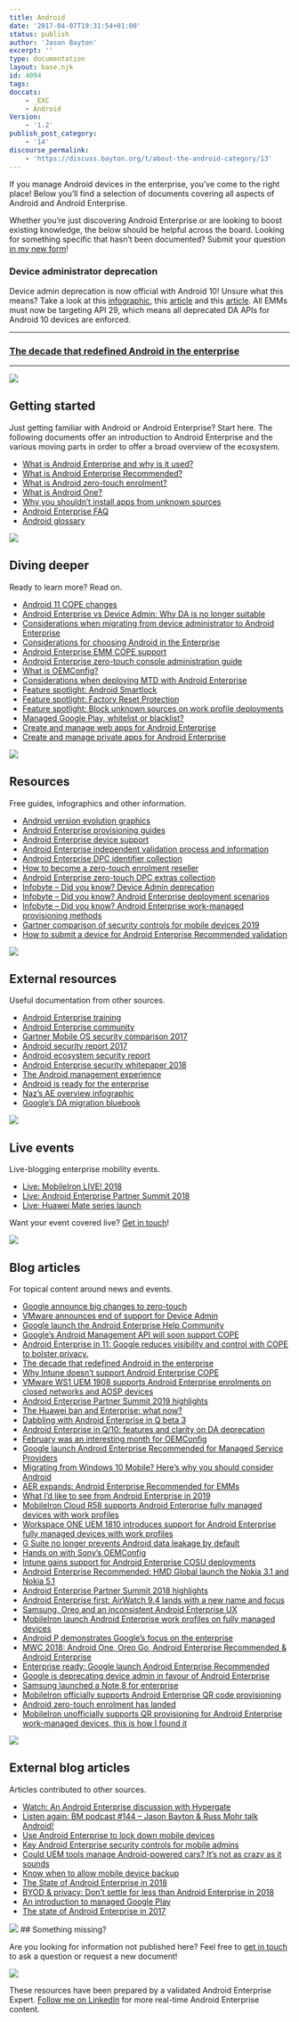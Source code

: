 ```yaml
---
title: Android
date: '2017-04-07T19:31:54+01:00'
status: publish
author: 'Jason Bayton'
excerpt: ''
type: documentation
layout: base.njk
id: 4094
tags: 
doccats:
    - _EXC
    - Android
Version:
    - '1.2'
publish_post_category:
    - '14'
discourse_permalink:
    - 'https://discuss.bayton.org/t/about-the-android-category/13'
---
```


If you manage Android devices in the enterprise, you’ve come to the right place! Below you’ll find a selection of documents covering all aspects of Android and Android Enterprise.

Whether you’re just discovering Android Enterprise or are looking to boost existing knowledge, the below should be helpful across the board. Looking for something specific that hasn’t been documented? Submit your question [in my new form](https://forms.gle/2VVDeYHiTFhPT2oVA)!

<div class="callout callout-danger">

### Device administrator deprecation
Device admin deprecation is now official with Android 10! Unsure what this means? Take a look at this [infographic](/android/infobyte-did-you-know-device-admin-deprecation/), this [article](/2017/12/google-is-deprecating-device-admin-in-favour-of-android-enterprise/) and this [article](/2019/03/android-enterprise-in-q-features-and-clarity-on-da-deprecation/#clarity-on-da-deprecation-in-q). All EMMs must now be targeting API 29, which means all deprecated DA APIs for Android 10 devices are enforced. 

</div>

<hr>

### [The decade that redefined Android in the enterprise](/2020/01/the-decade-that-redefined-android-in-the-enterprise/)

<hr>

![](https://bucket.bayton.uk-lon1.upcloudobjects.com/uploads/2017/04/startertripledroid.png) 
## Getting started

Just getting familiar with Android or Android Enterprise? Start here. The following documents offer an introduction to Android Enterprise and the various moving parts in order to offer a broad overview of the ecosystem.

- [What is Android Enterprise and why is it used?](/android/what-is-android-enterprise-and-why-is-it-used/)
- [What is Android Enterprise Recommended?](/android/what-is-android-enterprise-recommended/)
- [What is Android zero-touch enrolment?](/android/what-is-android-zero-touch-enrolment/)
- [What is Android One?](/android/what-is-android-one/)
- [Why you shouldn’t install apps from unknown sources](/android/why-you-shouldnt-install-apps-from-unknown-sources/)
- [Android Enterprise FAQ](/android/android-enterprise-faq/)
- [Android glossary](/android/android-glossary/)

![](https://bucket.bayton.uk-lon1.upcloudobjects.com/uploads/2017/04/triodroidlearning.png) 
## Diving deeper

Ready to learn more? Read on.

- [Android 11 COPE changes](/android/android-11-cope-changes/)
- [Android Enterprise vs Device Admin: Why DA is no longer suitable](/android/android-enterprise-vs-device-administrator-legacy-enrolment/)
- [Considerations when migrating from device administrator to Android Enterprise](/android/considerations-in-migrating-from-device-administrator-to-android-enterprise/)
- [Considerations for choosing Android in the Enterprise](/android/considerations-for-choosing-android-in-the-enterprise/)
- [Android Enterprise EMM COPE support](/android/android-enterprise-emm-cope-support/)
- [Android Enterprise zero-touch console administration guide](/android/android-enterprise-zero-touch-console-device-guide/)
- [What is OEMConfig?](/android/what-is-oemconfig/)
- [Considerations when deploying MTD with Android Enterprise](/android/mtd-and-android-enterprise/)
- [Feature spotlight: Android Smartlock](/android/what-is-android-smartlock-and-why-should-it-be-disabled/)
- [Feature spotlight: Factory Reset Protection](/android/feature-spotlight-factory-reset-protection/)
- [Feature spotlight: Block unknown sources on work profile deployments](/android/feature-spotlight-block-unknown-sources-on-work-profile-deployments/)
- [Managed Google Play, whitelist or blacklist?](/android/managed-google-play-whitelist-or-blacklist/)
- [Create and manage web apps for Android Enterprise](/android/create-and-manage-web-apps-for-android-enterprise/)
- [Create and manage private apps for Android Enterprise](/android/create-and-manage-private-apps-for-android-enterprise/)

![](https://bucket.bayton.uk-lon1.upcloudobjects.com/uploads/2017/04/triodroidselfies-1.png) 
## Resources

Free guides, infographics and other information.

- [Android version evolution graphics](/android/android-version-evolution-graphics/)
- [Android Enterprise provisioning guides](/android/android-enterprise-provisioning-guides/)
- [Android Enterprise device support](/android/android-enterprise-device-support/)
- [Android Enterprise independent validation process and information](/android/android-enterprise-device-support/validation-process-and-information/)
- [Android Enterprise DPC identifier collection](/android/android-enterprise-dpc-identifier-collection/)
- [How to become a zero-touch enrolment reseller](/android/how-to-become-a-zero-touch-enrolment-reseller/)
- [Android Enterprise zero-touch DPC extras collection](/android/android-enterprise-zero-touch-dpc-extras-collection/)
- [Infobyte – Did you know? Device Admin deprecation](/android/infobyte-did-you-know-device-admin-deprecation/)
- [Infobyte – Did you know? Android Enterprise deployment scenarios](/android/infobyte-did-you-know-android-enterprise-deployment-scenarios/)
- [Infobyte – Did you know? Android Enterprise work-managed provisioning methods](/android/infobyte-did-you-know-android-enterprise-work-managed-provisioning-methods/)
- [Gartner comparison of security controls for mobile devices 2019](/android/gartner-comparison-of-security-controls-for-mobile-devices-2019/)
- [How to submit a device for Android Enterprise Recommended validation](/android/how-to-submit-a-device-for-android-enterprise-recommended-validation/)

![](https://bucket.bayton.uk-lon1.upcloudobjects.com/uploads/2017/04/droidtrioresources.png) 
## External resources

Useful documentation from other sources.

- [Android Enterprise training](http://androidenterprise.training)
- [Android Enterprise community](http://androidenterprise.help)
- [Gartner Mobile OS security comparison 2017](https://www.gartner.com/doc/3840064/mobile-oss-device-security-comparison)
- [Android security report 2017](https://source.android.com/security/reports/Google_Android_Security_2017_Report_Final.pdf)
- [Android ecosystem security report](https://transparencyreport.google.com/android-security/overview)
- [Android Enterprise security whitepaper 2018](https://static.googleusercontent.com/media/www.android.com/en//static/2016/pdfs/enterprise/Google_Android_Enterprise_Security_Whitepaper_2018.pdf)
- [The Android management experience](https://enterprise.google.com/u/0/android/experience)
- [Android is ready for the enterprise](https://www.mobileiron.com/sites/default/files/Whitepapers/Android%20is%20ready%20for%20the%20enterprise/Android-enterprise__EN-US-1.1.pdf)
- [Naz’s AE overview infographic](/download/doc/ae-general/external/naz-ae-ig.jpg)
- [Google’s DA migration bluebook](http://static.googleusercontent.com/media/android.com/en/enterprise/static/2016/pdfs/enterprise/Android-Enterprise-Migration-Bluebook_2019.pdf)

![](https://bucket.bayton.uk-lon1.upcloudobjects.com/uploads/2017/04/droidtrioevents.png) 
## Live events

Live-blogging enterprise mobility events.

- [Live: MobileIron LIVE! 2018](/2018/05/live-mobileiron-live-2018/)
- [Live: Android Enterprise Partner Summit 2018](/2018/05/live-android-enterprise-partner-summit-2018/)
- [Live: Huawei Mate series launch](/2018/10/live-huawei-mate-series-launch/)

Want your event covered live? [Get in touch](/contact)!

![](https://bucket.bayton.uk-lon1.upcloudobjects.com/uploads/2017/04/triodroidwriting.png) 
## Blog articles

For topical content around news and events.

- [Google announce big changes to zero-touch](/2020/11/google-announce-big-changes-to-zero-touch/)
- [VMware announces end of support for Device Admin](/2020/10/vmware-announces-end-of-support-for-device-admin/)
- [Google launch the Android Enterprise Help Community](/2020/07/google-launch-the-android-enterprise-help-community/)
- [Google’s Android Management API will soon support COPE](/2020/07/googles-android-management-api-will-soon-support-cope/)
- [Android Enterprise in 11: Google reduces visibility and control with COPE to bolster privacy.](/2020/02/android-enterprise-in-11-google-reduces-visibility-and-control-with-cope-to-bolster-privacy/)
- [The decade that redefined Android in the enterprise](/2020/01/the-decade-that-redefined-android-in-the-enterprise/)
- [Why Intune doesn’t support Android Enterprise COPE](/2019/10/why-intune-doesnt-support-android-enterprise-cope/)
- [VMware WS1 UEM 1908 supports Android Enterprise enrolments on closed networks and AOSP devices](/2019/08/vmware-ws1-uem-1908-supports-android-enterprise-enrolments-on-closed-networks-and-aosp-devices/)
- [Android Enterprise Partner Summit 2019 highlights](/2019/06/android-enterprise-partner-summit-2019-highlights/)
- [The Huawei ban and Enterprise: what now?](/2019/05/the-huawei-ban-and-enterprise-what-now/)
- [Dabbling with Android Enterprise in Q beta 3](/2019/05/dabbling-with-android-enterprise-in-q-beta-3/)
- [Android Enterprise in Q/10: features and clarity on DA deprecation](/2019/03/android-enterprise-in-q-features-and-clarity-on-da-deprecation/)
- [February was an interesting month for OEMConfig](/2019/03/february-was-an-interesting-month-for-oemconfig/)
- [Google launch Android Enterprise Recommended for Managed Service Providers](/2019/02/google-launch-android-enterprise-recommended-for-managed-service-providers/)
- [Migrating from Windows 10 Mobile? Here’s why you should consider Android](/2019/02/migrating-from-windows-10-mobile-heres-why-you-should-consider-android/)
- [AER expands: Android Enterprise Recommended for EMMs](/2019/01/aer-expands-android-enterprise-recommended-for-emms/)
- [What I’d like to see from Android Enterprise in 2019](/2019/01/what-id-like-to-see-from-android-enterprise-in-2019/)
- [MobileIron Cloud R58 supports Android Enterprise fully managed devices with work profiles](/2018/12/mobileiron-cloud-r58-supports-android-enterprise-fully-managed-devices-with-work-profiles/)
- [Workspace ONE UEM 1810 introduces support for Android Enterprise fully managed devices with work profiles](/2018/10/workspace-one-uem-1810-introduces-support-for-android-enterprise-fully-managed-devices-with-work-profiles/)
- [G Suite no longer prevents Android data leakage by default](/2018/10/g-suite-no-longer-prevents-android-data-leakage-by-default/)
- [Hands on with Sony’s OEMConfig](/2018/08/hands-on-with-sonys-oemconfig/)
- [Intune gains support for Android Enterprise COSU deployments](/2018/07/intune-gains-support-for-android-enterprise-cosu-deployments/)
- [Android Enterprise Recommended: HMD Global launch the Nokia 3.1 and Nokia 5.1](/2018/05/android-enterprise-recommended-hmd-global-launch-the-nokia-3-1-and-nokia-5-1/)
- [Android Enterprise Partner Summit 2018 highlights](/2018/05/android-enterprise-summit-2018-highlights/)
- [Android Enterprise first: AirWatch 9.4 lands with a new name and focus](/2018/05/android-enterprise-first-airwatch-9-4-lands-with-a-new-name-and-focus/)
- [Samsung, Oreo and an inconsistent Android Enterprise UX](/2018/04/samsung-oreo-and-an-inconsistent-android-enterprise-ux/)
- [MobileIron launch Android Enterprise work profiles on fully managed devices](/2018/03/mobileiron-launch-android-enterprise-work-profiles-on-fully-managed-devices/)
- [Android P demonstrates Google’s focus on the enterprise](/2018/03/android-p-demonstrates-googles-focus-on-the-enterprise/)
- [MWC 2018: Android One, Oreo Go, Android Enterprise Recommended &amp; Android Enterprise](/2018/03/mwc-2018-android-one-oreo-go-android-enterprise-recommended-android-enterprise/)
- [Enterprise ready: Google launch Android Enterprise Recommended](/2018/02/enterprise-ready-google-launch-android-enterprise-recommended/)
- [Google is deprecating device admin in favour of Android Enterprise](/2017/12/google-is-deprecating-device-admin-in-favour-of-android-enterprise/)
- [Samsung launched a Note 8 for enterprise](/2017/11/samsung-launched-a-note-8-for-enterprise/)
- [MobileIron officially supports Android Enterprise QR code provisioning](/2017/10/mobileiron-officially-supports-android-enterprise-qr-code-provisioning/)
- [Android zero-touch enrolment has landed](/2017/09/android-zero-touch-enrolment-has-landed/)
- [MobileIron unofficially supports QR provisioning for Android Enterprise work-managed devices, this is how I found it](/2017/08/mobileiron-supports-qr-provisioning-for-android-enterprise-work-managed-devices-this-is-how-i-found-it/)

![](https://bucket.bayton.uk-lon1.upcloudobjects.com/uploads/2019/01/externalblogg.png) 
## External blog articles

Articles contributed to other sources.

- [Watch: An Android Enterprise discussion with Hypergate](/2020/07/watch-an-android-enterprise-discussion-with-hypergate/)
- [Listen again: BM podcast #144 – Jason Bayton &amp; Russ Mohr talk Android!](/2020/07/listen-again-bm-podcast-144-jason-bayton-russ-mohr-talk-android/)
- [Use Android Enterprise to lock down mobile devices](https://searchmobilecomputing.techtarget.com/tip/Use-Android-Enterprise-to-lock-down-mobile-devices)
- [Key Android Enterprise security controls for mobile admins](https://searchmobilecomputing.techtarget.com/tip/Key-Android-Enterprise-security-controls-for-mobile-admins)
- [Could UEM tools manage Android-powered cars? It’s not as crazy as it sounds](https://www.brianmadden.com/opinion/Could-UEM-manage-Android-Auto-in-cars)
- [Know when to allow mobile device backup](https://searchmobilecomputing.techtarget.com/tip/Know-when-to-allow-mobile-device-backup)
- [The State of Android Enterprise in 2018](https://www.brianmadden.com/opinion/The-state-of-Android-Enterprise-in-2018)
- [BYOD &amp; privacy: Don’t settle for less than Android Enterprise in 2018](https://www.brianmadden.com/opinion/BYOD-privacy-Dont-settle-for-less-than-Android-enterprise-in-2018)
- [An introduction to managed Google Play](https://www.brianmadden.com/opinion/An-introduction-to-managed-Google-Play)
- [The state of Android Enterprise in 2017](https://www.brianmadden.com/opinion/The-state-of-Android-enterprise-in-2017)

![](https://bucket.bayton.uk-lon1.upcloudobjects.com/uploads/2019/01/ask.png) ## Something missing?

Are you looking for information not published here? Feel free to [get in touch](mailto:jason@bayton.org) to ask a question or request a new document!

![](https://bucket.bayton.uk-lon1.upcloudobjects.com/uploads/2020/02/Android-Enterprise-Validation-2019-1.png)

These resources have been prepared by a validated Android Enterprise Expert. [Follow me on LinkedIn](https://linkedin.com/in/jasonbayton) for more real-time Android Enterprise content.